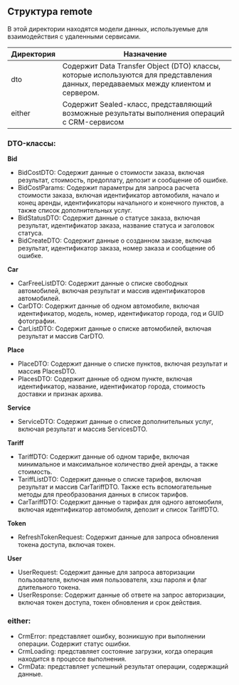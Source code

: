 ## Структура remote
В этой директории находятся модели данных, используемые для взаимодействия с удаленными сервисами.

| Директория | Назначение |
|------------|---------|
|dto| Содержит Data Transfer Object (DTO) классы, которые используются для представления данных, передаваемых между клиентом и сервером. |
|either| Содержит Sealed-класс, представляющий возможные результаты выполнения операций с CRM-сервисом |


### DTO-классы:

__Bid__
- BidCostDTO: Содержит данные о стоимости заказа, включая результат, стоимость, предоплату, депозит и сообщение об ошибке.
- BidCostParams: Содержит параметры для запроса расчета стоимости заказа, включая идентификатор автомобиля, начало и конец аренды, идентификаторы начального и конечного пунктов, а также список дополнительных услуг.
- BidStatusDTO: Содержит данные о статусе заказа, включая результат, идентификатор заказа, название статуса и заголовок статуса.
- BidCreateDTO: Содержит данные о созданном заказе, включая результат, идентификатор заказа, номер заказа и сообщение об ошибке.

__Car__
- CarFreeListDTO: Содержит данные о списке свободных автомобилей, включая результат и массив идентификаторов автомобилей.
- CarDTO: Содержит данные об одном автомобиле, включая идентификатор, модель, номер, идентификатор города, год и GUID фотографии.
- CarListDTO: Содержит данные о списке автомобилей, включая результат и массив CarDTO.

__Place__
- PlaceDTO: Содержит данные о списке пунктов, включая результат и массив PlacesDTO.
- PlacesDTO: Содержит данные об одном пункте, включая идентификатор, название, идентификатор города, стоимость доставки и признак архива.

__Service__
- ServiceDTO: Содержит данные о списке дополнительных услуг, включая результат и массив ServicesDTO.

__Tariff__
-  TariffDTO: Содержит данные об одном тарифе, включая минимальное и максимальное количество дней аренды, а также стоимость.
-  TariffListDTO: Содержит данные о списке тарифов, включая результат и массив CarTariffDTO. Также есть вспомогательные методы для преобразования данных в список тарифов.
-  CarTariffDTO: Содержит данные о тарифах для одного автомобиля, включая идентификатор автомобиля, депозит и список TariffDTO.

__Token__
- RefreshTokenRequest: Содержит данные для запроса обновления токена доступа, включая токен.

__User__
-  UserRequest: Содержит данные для запроса авторизации пользователя, включая имя пользователя, хэш пароля и флаг длительного токена.
-  UserResponse: Содержит данные об ответе на запрос авторизации, включая токен доступа, токен обновления и срок действия.

###  either:
- CrmError:  представляет ошибку, возникшую при выполнении операции. Содержит статус ошибки.
- CrmLoading:  представляет состояние загрузки, когда операция находится в процессе выполнения.
- CrmData:  представляет успешный результат операции, содержащий данные.
